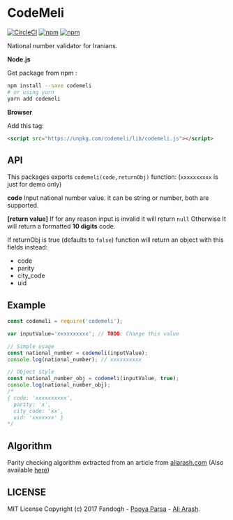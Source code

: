 # CodeMeli
[![CircleCI](https://img.shields.io/circleci/project/github/fandogh/codemeli.svg?style=flat-square)](https://circleci.com/gh/fandogh/codemeli)
[![npm](https://img.shields.io/npm/v/codemeli.svg?style=flat-square)](https://www.npmjs.com/package/codemeli)
[![npm](https://img.shields.io/npm/dt/codemeli.svg?style=flat-square)](https://www.npmjs.com/package/codemeli)


National number validator for Iranians.

**Node.js**

Get package from npm :
```bash
npm install --save codemeli
# or using yarn
yarn add codemeli
```

**Browser**

Add this tag:
```html
<script src="https://unpkg.com/codemeli/lib/codemeli.js"></script> 
```

## API
This packages exports `codemeli(code,returnObj)` function: (`xxxxxxxxxx` is just for demo only)

**code**
Input national number value. it can be string or number, both are supported.

**[return value]**
If for any reason input is invalid it will return `null` Otherwise It will return a formatted **10 digits** code.

If returnObj is true (defaults to `false`) function will return an object with this fields instead:
- code
- parity
- city_code
- uid

## Example

```js
const codemeli = require('codemeli');

var inputValue='xxxxxxxxxx'; // TODO: Change this value

// Simple usage
const national_number = codemeli(inputValue);
console.log(national_number); // xxxxxxxxxx

// Object style
const national_number_obj = codemeli(inputValue, true);
console.log(national_number_obj);
/*
{ code: 'xxxxxxxxxx',
  parity: 'x',
  city_code: 'xx',
  uid: 'xxxxxxx' }
*/
``` 

## Algorithm
Parity checking algorithm extracted from an article from [aliarash.com](http://www.aliarash.com/article/codemeli/codemeli.htm)
(Also available [here](https://fandogh.github.io/codemeli/codemeli.html))

## LICENSE
MIT License Copyright (c) 2017 Fandogh - [Pooya Parsa](mailto:pooya@pi0.ir) - [Ali Arash](mailto:admin@aliarash.com).
